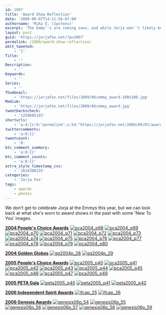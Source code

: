 ```yaml
---
id: 2007
title: 'Award Show Reflection'
date: '2009-09-07T14:21:56-07:00'
authorname: 'Mika E. (Ipstenu)'
excerpt: 'The Emmy''s are coming soon, and while Jorja won''t likely be there, here''s a look back at some award shows from 2004 through 2006. '
layout: post
guid: 'https://jorjafox.net/?p=2007'
permalink: /2009/award-show-reflection/
aktt_tweeted:
    - '1'
Title:
    - ''
Description:
    - ''
Keywords:
    - ''
Series:
    - ''
Thumbnail:
    - 'https://jorjafox.net/files/2009/06/emmy_award-100x100.jpg'
Medium:
    - 'https://jorjafox.net/files/2009/06/emmy_award.jpg'
tweetbackscheck:
    - '1259685193'
shorturls:
    - 'a:4:{s:9:"permalink";s:54:"https://jorjafox.net/2009/09/07/award-show-reflection/";s:7:"tinyurl";s:26:"http://tinyurl.com/ybzvbpr";s:4:"isgd";s:18:"http://is.gd/538BN";s:5:"bitly";s:19:"http://bit.ly/kJnaL";}'
twittercomments:
    - 'a:0:{}'
tweetcount:
    - '0'
btc_comment_summary:
    - 'a:0:{}'
btc_comment_counts:
    - 'a:0:{}'
astra_style_timestamp_css:
    - '1634300155'
categories:
    - 'Jorja Fox'
tags:
    - awards
    - photos
---
```


We don't get to celebrate Jorja at the Emmys this year, but we can look back at what she's worn to award shows in the past with some 'New To You' images.

**<a href="https://jorjafox.net/gallery/awards/pub/20040111-pca/">2004 People's Choice Awards</a>**
<a href="https://jorjafox.net/gallery/awards/pub/20040111-pca/pca2004_p68.jpg"><img class="ZenphotoPress_thumb " alt="pca2004_p68" title="pca2004_p68" src="https://jorjafox.net/gallery/cache/awards/pub/20040111-pca/pca2004_p68_200_cw200_ch200_thumb.jpg"  /></a> <a href="https://jorjafox.net/gallery/awards/pub/20040111-pca/pca2004_p69.jpg"><img class="ZenphotoPress_thumb " alt="pca2004_p69" title="pca2004_p69" src="https://jorjafox.net/gallery/cache/awards/pub/20040111-pca/pca2004_p69_200_cw200_ch200_thumb.jpg"  /></a> <a href="https://jorjafox.net/gallery/awards/pub/20040111-pca/pca2004_p70.jpg"><img class="ZenphotoPress_thumb " alt="pca2004_p70" title="pca2004_p70" src="https://jorjafox.net/gallery/cache/awards/pub/20040111-pca/pca2004_p70_200_cw200_ch200_thumb.jpg"  /></a> <a href="https://jorjafox.net/gallery/awards/pub/20040111-pca/pca2004_p71.jpg"><img class="ZenphotoPress_thumb " alt="pca2004_p71" title="pca2004_p71" src="https://jorjafox.net/gallery/cache/awards/pub/20040111-pca/pca2004_p71_200_cw200_ch200_thumb.jpg"  /></a> <a href="https://jorjafox.net/gallery/awards/pub/20040111-pca/pca2004_p72.jpg"><img class="ZenphotoPress_thumb " alt="pca2004_p72" title="pca2004_p72" src="https://jorjafox.net/gallery/cache/awards/pub/20040111-pca/pca2004_p72_200_cw200_ch200_thumb.jpg"  /></a> <a href="https://jorjafox.net/gallery/awards/pub/20040111-pca/pca2004_p73.jpg"><img class="ZenphotoPress_thumb " alt="pca2004_p73" title="pca2004_p73" src="https://jorjafox.net/gallery/cache/awards/pub/20040111-pca/pca2004_p73_200_cw200_ch200_thumb.jpg"  /></a> <a href="https://jorjafox.net/gallery/awards/pub/20040111-pca/pca2004_p74.jpg"><img class="ZenphotoPress_thumb " alt="pca2004_p74" title="pca2004_p74" src="https://jorjafox.net/gallery/cache/awards/pub/20040111-pca/pca2004_p74_200_cw200_ch200_thumb.jpg"  /></a> <a href="https://jorjafox.net/gallery/awards/pub/20040111-pca/pca2004_p75.jpg"><img class="ZenphotoPress_thumb " alt="pca2004_p75" title="pca2004_p75" src="https://jorjafox.net/gallery/cache/awards/pub/20040111-pca/pca2004_p75_200_cw200_ch200_thumb.jpg"  /></a> <a href="https://jorjafox.net/gallery/awards/pub/20040111-pca/pca2004_p76.jpg"><img class="ZenphotoPress_thumb " alt="pca2004_p76" title="pca2004_p76" src="https://jorjafox.net/gallery/cache/awards/pub/20040111-pca/pca2004_p76_200_cw200_ch200_thumb.jpg"  /></a> <a href="https://jorjafox.net/gallery/awards/pub/20040111-pca/pca2004_p77.jpg"><img class="ZenphotoPress_thumb " alt="pca2004_p77" title="pca2004_p77" src="https://jorjafox.net/gallery/cache/awards/pub/20040111-pca/pca2004_p77_200_cw200_ch200_thumb.jpg"  /></a> <a href="https://jorjafox.net/gallery/awards/pub/20040111-pca/pca2004_p78.jpg"><img class="ZenphotoPress_thumb " alt="pca2004_p78" title="pca2004_p78" src="https://jorjafox.net/gallery/cache/awards/pub/20040111-pca/pca2004_p78_200_cw200_ch200_thumb.jpg"  /></a> <a href="https://jorjafox.net/gallery/awards/pub/20040111-pca/pca2004_p79.jpg"><img class="ZenphotoPress_thumb " alt="pca2004_p79" title="pca2004_p79" src="https://jorjafox.net/gallery/cache/awards/pub/20040111-pca/pca2004_p79_200_cw200_ch200_thumb.jpg"  /></a> <a href="https://jorjafox.net/gallery/awards/pub/20040111-pca/pca2004_p80.jpg"><img class="ZenphotoPress_thumb " alt="pca2004_p80" title="pca2004_p80" src="https://jorjafox.net/gallery/cache/awards/pub/20040111-pca/pca2004_p80_200_cw200_ch200_thumb.jpg"  /></a>

**<a href="https://jorjafox.net/gallery/awards/pub/20040126-gg/">2004 Golden Globes</a>**
<a href="https://jorjafox.net/gallery/awards/pub/20040126-gg/gg2004p_28.jpg"><img class="ZenphotoPress_thumb " alt="gg2004p_28" title="gg2004p_28" src="https://jorjafox.net/gallery/cache/awards/pub/20040126-gg/gg2004p_28_200_cw200_ch200_thumb.jpg"  /></a> <a href="https://jorjafox.net/gallery/awards/pub/20040126-gg/gg2004p_29.jpg"><img class="ZenphotoPress_thumb " alt="gg2004p_29" title="gg2004p_29" src="https://jorjafox.net/gallery/cache/awards/pub/20040126-gg/gg2004p_29_200_cw200_ch200_thumb.jpg"  /></a>

**<a href="https://jorjafox.net/gallery/awards/pub/20050109-pca/">2005 People's Choice Awards</a>**
<a href="https://jorjafox.net/gallery/awards/pub/20050109-pca/pca2005_p40.jpg"><img class="ZenphotoPress_thumb " alt="pca2005_p40" title="pca2005_p40" src="https://jorjafox.net/gallery/cache/awards/pub/20050109-pca/pca2005_p40_200_cw200_ch200_thumb.jpg"  /></a> <a href="https://jorjafox.net/gallery/awards/pub/20050109-pca/pca2005_p41.jpg"><img class="ZenphotoPress_thumb " alt="pca2005_p41" title="pca2005_p41" src="https://jorjafox.net/gallery/cache/awards/pub/20050109-pca/pca2005_p41_200_cw200_ch200_thumb.jpg"  /></a> <a href="https://jorjafox.net/gallery/awards/pub/20050109-pca/pca2005_p42.jpg"><img class="ZenphotoPress_thumb " alt="pca2005_p42" title="pca2005_p42" src="https://jorjafox.net/gallery/cache/awards/pub/20050109-pca/pca2005_p42_200_cw200_ch200_thumb.jpg"  /></a> <a href="https://jorjafox.net/gallery/awards/pub/20050109-pca/pca2005_p43.jpg"><img class="ZenphotoPress_thumb " alt="pca2005_p43" title="pca2005_p43" src="https://jorjafox.net/gallery/cache/awards/pub/20050109-pca/pca2005_p43_200_cw200_ch200_thumb.jpg"  /></a> <a href="https://jorjafox.net/gallery/awards/pub/20050109-pca/pca2005_p44.jpg"><img class="ZenphotoPress_thumb " alt="pca2005_p44" title="pca2005_p44" src="https://jorjafox.net/gallery/cache/awards/pub/20050109-pca/pca2005_p44_200_cw200_ch200_thumb.jpg"  /></a> <a href="https://jorjafox.net/gallery/awards/pub/20050109-pca/pca2005_p45.jpg"><img class="ZenphotoPress_thumb " alt="pca2005_p45" title="pca2005_p45" src="https://jorjafox.net/gallery/cache/awards/pub/20050109-pca/pca2005_p45_200_cw200_ch200_thumb.jpg"  /></a> <a href="https://jorjafox.net/gallery/awards/pub/20050109-pca/pca2005_p46.jpg"><img class="ZenphotoPress_thumb " alt="pca2005_p46" title="pca2005_p46" src="https://jorjafox.net/gallery/cache/awards/pub/20050109-pca/pca2005_p46_200_cw200_ch200_thumb.jpg"  /></a> <a href="https://jorjafox.net/gallery/awards/pub/20050109-pca/pca2005_p47.jpg"><img class="ZenphotoPress_thumb " alt="pca2005_p47" title="pca2005_p47" src="https://jorjafox.net/gallery/cache/awards/pub/20050109-pca/pca2005_p47_200_cw200_ch200_thumb.jpg"  /></a> <a href="https://jorjafox.net/gallery/awards/pub/20050109-pca/pca2005_p48.jpg"><img class="ZenphotoPress_thumb " alt="pca2005_p48" title="pca2005_p48" src="https://jorjafox.net/gallery/cache/awards/pub/20050109-pca/pca2005_p48_200_cw200_ch200_thumb.jpg"  /></a>

**<a href="https://jorjafox.net/gallery/awards/pub/20050910-peta/">2005 PETA Gala</a>**
<a href="https://jorjafox.net/gallery/awards/pub/20050910-peta/peta2005_p40.jpg"><img class="ZenphotoPress_thumb " alt="peta2005_p40" title="peta2005_p40" src="https://jorjafox.net/gallery/cache/awards/pub/20050910-peta/peta2005_p40_200_cw200_ch200_thumb.jpg"  /></a> <a href="https://jorjafox.net/gallery/awards/pub/20050910-peta/peta2005_p41.jpg"><img class="ZenphotoPress_thumb " alt="peta2005_p41" title="peta2005_p41" src="https://jorjafox.net/gallery/cache/awards/pub/20050910-peta/peta2005_p41_200_cw200_ch200_thumb.jpg"  /></a> <a href="https://jorjafox.net/gallery/awards/pub/20050910-peta/peta2005_p42.jpg"><img class="ZenphotoPress_thumb " alt="peta2005_p42" title="peta2005_p42" src="https://jorjafox.net/gallery/cache/awards/pub/20050910-peta/peta2005_p42_200_cw200_ch200_thumb.jpg"  /></a>

**<a href="https://jorjafox.net/gallery/awards/pub/20060304-ifc/">2006 Independent Spirit Awards</a>**
<a href="https://jorjafox.net/gallery/awards/pub/20060304-ifc/ifcap_25.jpg"><img class="ZenphotoPress_thumb " alt="ifcap_25" title="ifcap_25" src="https://jorjafox.net/gallery/cache/awards/pub/20060304-ifc/ifcap_25_200_cw200_ch200_thumb.jpg"  /></a> <a href="https://jorjafox.net/gallery/awards/pub/20060304-ifc/ifcap_26.jpg"><img class="ZenphotoPress_thumb " alt="ifcap_26" title="ifcap_26" src="https://jorjafox.net/gallery/cache/awards/pub/20060304-ifc/ifcap_26_200_cw200_ch200_thumb.jpg"  /></a>

**<a href="https://jorjafox.net/gallery/awards/pub/20060318-ga/">2006 Genesis Awards</a>**
<a href="https://jorjafox.net/gallery/awards/pub/20060318-ga/genesis06p_54.jpg"><img class="ZenphotoPress_thumb " alt="genesis06p_54" title="genesis06p_54" src="https://jorjafox.net/gallery/cache/awards/pub/20060318-ga/genesis06p_54_200_cw200_ch200_thumb.jpg"  /></a> <a href="https://jorjafox.net/gallery/awards/pub/20060318-ga/genesis06p_55.jpg"><img class="ZenphotoPress_thumb " alt="genesis06p_55" title="genesis06p_55" src="https://jorjafox.net/gallery/cache/awards/pub/20060318-ga/genesis06p_55_200_cw200_ch200_thumb.jpg"  /></a> <a href="https://jorjafox.net/gallery/awards/pub/20060318-ga/genesis06p_56.jpg"><img class="ZenphotoPress_thumb " alt="genesis06p_56" title="genesis06p_56" src="https://jorjafox.net/gallery/cache/awards/pub/20060318-ga/genesis06p_56_200_cw200_ch200_thumb.jpg"  /></a> <a href="https://jorjafox.net/gallery/awards/pub/20060318-ga/genesis06p_57.jpg"><img class="ZenphotoPress_thumb " alt="genesis06p_57" title="genesis06p_57" src="https://jorjafox.net/gallery/cache/awards/pub/20060318-ga/genesis06p_57_200_cw200_ch200_thumb.jpg"  /></a> <a href="https://jorjafox.net/gallery/awards/pub/20060318-ga/genesis06p_58.jpg"><img class="ZenphotoPress_thumb " alt="genesis06p_58" title="genesis06p_58" src="https://jorjafox.net/gallery/cache/awards/pub/20060318-ga/genesis06p_58_200_cw200_ch200_thumb.jpg"  /></a> <a href="https://jorjafox.net/gallery/awards/pub/20060318-ga/genesis06p_59.jpg"><img class="ZenphotoPress_thumb " alt="genesis06p_59" title="genesis06p_59" src="https://jorjafox.net/gallery/cache/awards/pub/20060318-ga/genesis06p_59_200_cw200_ch200_thumb.jpg"  /></a>
